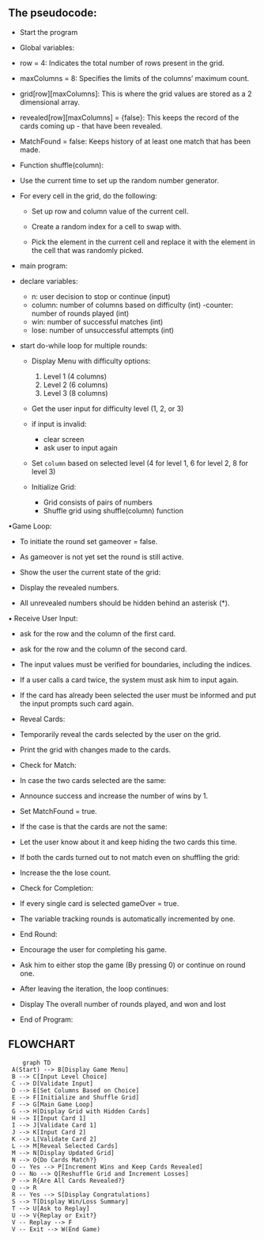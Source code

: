    ## The pseudocode: 

* Start the program
 
* Global variables:
  
* row = 4: Indicates the total number of rows present in the grid.
  
* maxColumns = 8: Specifies the limits of the columns’ maximum count.
  
* grid[row][maxColumns]: This is where the grid values are stored as a 2 dimensional array.
  
* revealed[row][maxColumns] = {false}: This keeps the record of the cards coming up - that have been revealed.
  
* MatchFound = false: Keeps history of at least one match that has been made.
  
* Function shuffle(column):
  
* Use the current time to set up the random number generator.
  
* For every cell in the grid, do the following:
 
   - Set up row and column value of the current cell.
   
   - Create a random index for a cell to swap with.
   
   - Pick the element in the current cell and replace it with the element in the cell that was randomly picked.
     
* main program:
* declare variables:
   - n: user decision to stop or continue (input)
   - column: number of columns based on difficulty (int)
   -counter: number of rounds played (int)
   - win: number of successful matches (int)
   - lose: number of unsuccessful attempts (int)

* start do-while loop for multiple rounds:
    * Display Menu with difficulty options:
        1. Level 1 (4 columns)
        2. Level 2 (6 columns)
        3. Level 3 (8 columns)
        
    * Get the user input for difficulty level (1, 2, or 3)
    * if input is invalid:
        * clear screen
        * ask user to input again
    
    * Set `column` based on selected level (4 for level 1, 6 for level 2, 8 for level 3)

    * Initialize Grid:
        - Grid consists of pairs of numbers
        - Shuffle grid using shuffle(column) function

•Game Loop:

* To initiate the round set gameover = false.

* As gameover is not yet set the round is still active.

* Show the user the current state of the grid:

* Display the revealed numbers.

* All unrevealed numbers should be hidden behind an asterisk (*).

• Receive User Input:

* ask for the row and the column of the first card.

* ask for the row and the column of the second card.

* The input values must be verified for boundaries, including the indices.

* If a user calls a card twice, the system must ask him to input again.

* If the card has already been selected the user must be informed and put the input prompts such card  again.

* Reveal Cards:

* Temporarily reveal the cards selected by the user on the grid.

* Print  the grid with changes made to the cards.

* Check for Match:

* In case the two cards selected are the same:

* Announce success and increase the number of wins by 1.

* Set MatchFound = true.

* If the case is that the cards are not the same:

* Let the user know about it and keep hiding the two cards this time.

* If both the cards turned out to not match even on shuffling the grid: 

* Increase the the lose count.

 * Check for Completion:
 
 * If every single card is selected gameOver = true.
 
 * The variable tracking rounds is automatically incremented by one.
 
 * End Round:
 
 * Encourage the user for completing his game.
 
 * Ask him to either stop the game (By pressing 0) or continue on round one.
 
 * After leaving the iteration, the loop continues:
 
 * Display The overall number of rounds played, and won and lost
 
 * End of Program:

## FLOWCHART 

   ``` mermaid 
       graph TD
    A(Start) --> B[Display Game Menu]
    B --> C[Input Level Choice]
    C --> D[Validate Input]
    D --> E[Set Columns Based on Choice]
    E --> F[Initialize and Shuffle Grid]
    F --> G[Main Game Loop]
    G --> H[Display Grid with Hidden Cards]
    H --> I[Input Card 1]
    I --> J[Validate Card 1]
    J --> K[Input Card 2]
    K --> L[Validate Card 2]
    L --> M[Reveal Selected Cards]
    M --> N[Display Updated Grid]
    N --> O{Do Cards Match?}
    O -- Yes --> P[Increment Wins and Keep Cards Revealed]
    O -- No --> Q[Reshuffle Grid and Increment Losses]
    P --> R{Are All Cards Revealed?}
    Q --> R
    R -- Yes --> S[Display Congratulations]
    S --> T[Display Win/Loss Summary]
    T --> U[Ask to Replay]
    U --> V{Replay or Exit?}
    V -- Replay --> F
    V -- Exit --> W(End Game)
